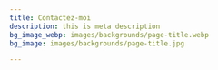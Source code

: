```yaml
---
title: Contactez-moi
description: this is meta description
bg_image_webp: images/backgrounds/page-title.webp
bg_image: images/backgrounds/page-title.jpg

---
```


